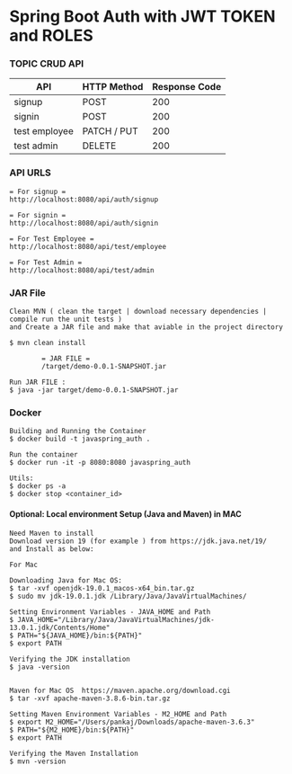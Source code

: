 # Spring Boot Auth with JWT TOKEN and ROLES


### TOPIC CRUD API

| API           | HTTP Method | Response Code |
|---------------|-------------|---------------|
| signup        | POST        | 200           |
| signin        | POST        | 200           |
| test employee | PATCH / PUT | 200           |
| test admin    | DELETE      | 200           |



### API URLS 

    = For signup =
    http://localhost:8080/api/auth/signup
    
    = For signin =
    http://localhost:8080/api/auth/signin

    = For Test Employee =
    http://localhost:8080/api/test/employee

    = For Test Admin = 
    http://localhost:8080/api/test/admin



### JAR File

    Clean MVN ( clean the target | download necessary dependencies | compile run the unit tests )
    and Create a JAR file and make that aviable in the project directory 

    $ mvn clean install   

            = JAR FILE =  
            /target/demo-0.0.1-SNAPSHOT.jar

    Run JAR FILE :
    $ java -jar target/demo-0.0.1-SNAPSHOT.jar



### Docker

    Building and Running the Container
    $ docker build -t javaspring_auth .

    Run the container
    $ docker run -it -p 8080:8080 javaspring_auth

    Utils:
    $ docker ps -a
    $ docker stop <container_id>



#### Optional:  Local environment Setup (Java and Maven) in MAC

    Need Maven to install 
    Download version 19 (for example ) from https://jdk.java.net/19/
    and Install as below:

    For Mac

    Downloading Java for Mac OS:
    $ tar -xvf openjdk-19.0.1_macos-x64_bin.tar.gz
    $ sudo mv jdk-19.0.1.jdk /Library/Java/JavaVirtualMachines/
    
    Setting Environment Variables - JAVA_HOME and Path
    $ JAVA_HOME="/Library/Java/JavaVirtualMachines/jdk-13.0.1.jdk/Contents/Home"
    $ PATH="${JAVA_HOME}/bin:${PATH}"
    $ export PATH

    Verifying the JDK installation
    $ java -version


    Maven for Mac OS  https://maven.apache.org/download.cgi
    $ tar -xvf apache-maven-3.8.6-bin.tar.gz
    
    Setting Maven Environment Variables - M2_HOME and Path
    $ export M2_HOME="/Users/pankaj/Downloads/apache-maven-3.6.3"
    $ PATH="${M2_HOME}/bin:${PATH}"
    $ export PATH

    Verifying the Maven Installation
    $ mvn -version     